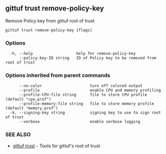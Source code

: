 ## gittuf trust remove-policy-key

Remove Policy key from gittuf root of trust

```
gittuf trust remove-policy-key [flags]
```

### Options

```
  -h, --help                   help for remove-policy-key
      --policy-key-ID string   ID of Policy key to be removed from root of trust
```

### Options inherited from parent commands

```
      --no-color                     turn off colored output
      --profile                      enable CPU and memory profiling
      --profile-CPU-file string      file to store CPU profile (default "cpu.prof")
      --profile-memory-file string   file to store memory profile (default "memory.prof")
  -k, --signing-key string           signing key to use to sign root of trust
      --verbose                      enable verbose logging
```

### SEE ALSO

* [gittuf trust](gittuf_trust.md)	 - Tools for gittuf's root of trust

